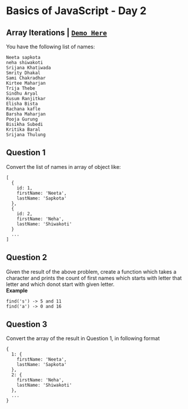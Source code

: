 # Basics of JavaScript - Day 2

## Array Iterations | [**`Demo Here`**](https://coderushnepal.github.io/KritiPrajapati/javascript/task-2/)

You have the following list of names:
```
Neeta sapkota
neha shiwakoti
Srijana Khatiwada 
Smrity Dhakal
Sami Chakradhar
Kirtee Maharjan
Trija Thebe
Sindhu Aryal
Kusum Ranjitkar
Elisha Bista
Rachana kafle
Barsha Maharjan
Pooja Gurung
Bisikha Subedi
Kritika Baral
Srijana Thulung
```

## Question 1

Convert the list of names in array of object like:
```
[
  {
    id: 1,
    firstName: 'Neeta',
    lastName: 'Sapkota'
  },
  {
    id: 2,
    firstName: 'Neha',
    lastName: 'Shiwakoti'
  }
  ...
]
```

## Question 2

Given the result of the above problem, create a function which takes a character and prints the count of first names which starts with letter that letter and which donot start with given letter.
<br/>
<b>Example</b>

```
find('s') -> 5 and 11
find('a') -> 0 and 16
```

## Question 3

Convert the array of the result in Question 1, in following format

```
{
  1: {
    firstName: 'Neeta',
    lastName: 'Sapkota'
  },
  2: {
    firstName: 'Neha',
    lastName: 'Shiwakoti'
  },
  ...
}
```